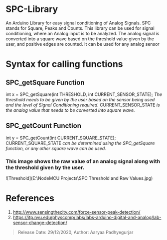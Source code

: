 # SPC-Library
An Arduino Library for easy signal conditioning of Analog Signals. SPC stands for Square, Peaks and Counts. This library can be used for signal conditioning, where an Analog input is to be analyzed. The analog signal is converted into a square wave based on the threshold value given by the user, and positive edges are counted. It can be used for any analog sensor

# Syntax for calling functions
## SPC_getSquare Function
int x = SPC_getSquare(int THRESHOLD, int CURRENT_SENSOR_STATE);
_The threshold needs to be given by the user based on the sensor being used and the level of Signal Conditioning required._ CURRENT_SENSOR_STATE _is the analog value that needs to be converted into square wave._

## SPC_getCount Function
int y = SPC_getCount(int CURRENT_SQUARE_STATE);
CURRENT_SQUARE_STATE _can be determined using the SPC_getSquare function, or any other square wave can be used._

### This image shows the raw value of an analog signal along with the threshold given by the user.
![Threshold](E:\NodeMCU Projects\SPC Threshold and Raw Values.jpg)

# References
1. http://www.sensingthecity.com/force-sensor-peak-detection/
2. https://itp.nyu.edu/physcomp/labs/labs-arduino-digital-and-analog/lab-sensor-change-detection/

>Release Date: 29/12/2020, 
>Author: Aaryaa Padhyegurjar
